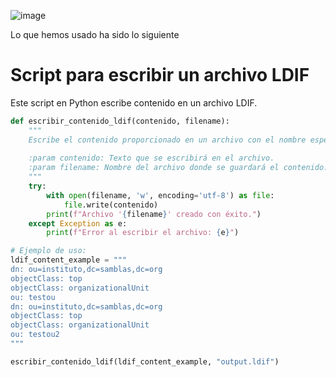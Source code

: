 ![image](https://github.com/user-attachments/assets/655aa800-1555-44b1-9455-22d5b845208c)

Lo que hemos usado ha sido lo siguiente

# Script para escribir un archivo LDIF

Este script en Python escribe contenido en un archivo LDIF.

```python
def escribir_contenido_ldif(contenido, filename):
    """
    Escribe el contenido proporcionado en un archivo con el nombre especificado.
    
    :param contenido: Texto que se escribirá en el archivo.
    :param filename: Nombre del archivo donde se guardará el contenido.
    """
    try:
        with open(filename, 'w', encoding='utf-8') as file:
            file.write(contenido)
        print(f"Archivo '{filename}' creado con éxito.")
    except Exception as e:
        print(f"Error al escribir el archivo: {e}")

# Ejemplo de uso:
ldif_content_example = """
dn: ou=instituto,dc=samblas,dc=org
objectClass: top
objectClass: organizationalUnit
ou: testou
dn: ou=instituto,dc=samblas,dc=org
objectClass: top
objectClass: organizationalUnit
ou: testou2
"""

escribir_contenido_ldif(ldif_content_example, "output.ldif")

